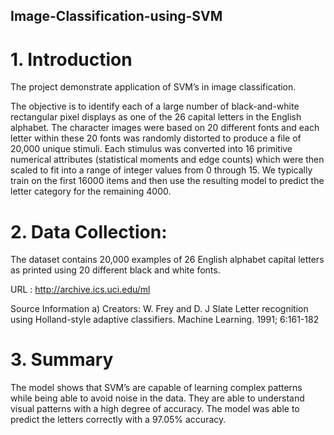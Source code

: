 ## Image-Classification-using-SVM

# 1.	Introduction
The project demonstrate application of SVM’s in image classification. 

The objective is to identify each of a large number of black-and-white rectangular pixel displays as one of the 26 capital letters in the English alphabet. The character images were based on 20 different fonts and each letter within these 20 fonts was randomly distorted to produce a file of 20,000 unique stimuli. Each stimulus was converted into 16 primitive numerical attributes (statistical moments and edge counts) which were then scaled to fit into a range of integer values from 0 through 15. We typically train on the first 16000 items and then use the resulting model to predict the letter category for the remaining 4000.
# 2.	Data Collection:

The dataset contains 20,000 examples of 26 English alphabet capital letters as printed using 20 different black and white fonts.

URL : http://archive.ics.uci.edu/ml

Source Information
		a) Creators:
		W. Frey and D. J Slate
Letter recognition using Holland-style adaptive
classifiers. Machine Learning. 1991; 6:161-182 



# 3.	Summary
The model shows that SVM’s are capable of learning complex patterns while being able to avoid noise in the data. They are able to understand visual patterns with a high degree of accuracy. 
The model was able to predict the letters correctly with a 97.05% accuracy. 


